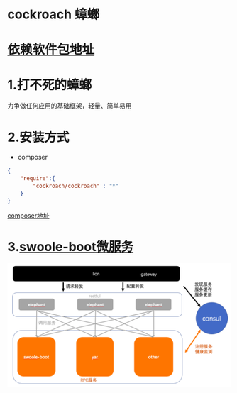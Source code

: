 # cockroach 蟑螂

# [依赖软件包地址](https://github.com/swoole-boot/soft)

# 1.打不死的蟑螂

力争做任何应用的基础框架，轻量、简单易用

# 2.安装方式
 
* composer 

```json
{
    "require":{
        "cockroach/cockroach" : "*"
    }
}
```

[composer地址](https://packagist.org/packages/cockroach/cockroach)

# 3.[swoole-boot微服务](https://github.com/swoole-boot/swoole-boot)

![架构图](https://github.com/swoole-boot/swoole-boot/blob/master/swoole-boot-micro-server.png?raw=true)
